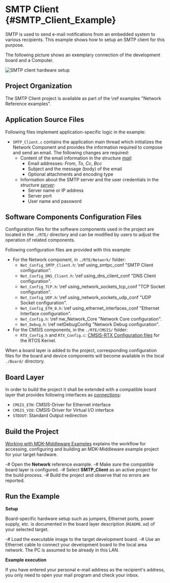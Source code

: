 # SMTP Client {#SMTP_Client_Example}

SMTP is used to send e-mail notifications from an embedded system to various recipients. This example shows how to setup an SMTP client for this purpose.

The following picture shows an exemplary connection of the development board and a Computer.

![SMTP client hardware setup](smtp_setup.png)

## Project Organization

The SMTP Client project is available as part of the \ref examples "Network Reference examples".

<h2>Application Source Files</h2>

Following files implement application-specific logic in the example:

 - `SMTP_Client.c` contains the application main thread which initializes the Network Component and provides the information required to compose and send an email. The following changes are required:
   - Content of the email information in the structure [*mail*](group__smtp__structs.html#structNET__SMTP__MAIL): 
     - Email addresses: *From*, *To*, *Cc*, *Bcc*
     - Subject and the message (body) of the email
     - Optional attachments and encoding type
   - Information about the SMTP server and the user credentials in the structure [*server*](group__smtp__structs.html#structNET__SMTP__MTA):
     - Server name or IP address
     - Server port
     - User name and password

<h2>Software Components Configuration Files</h2>

Configuration files for the software components used in the project are located in the `./RTE/` directory and can be modified by users to adjust the operation of related components.

Following configuration files are provided with this example:

 - For the Network component, in `./RTE/Network/` folder:
   - `Net_Config_SMTP_Client.h`: \ref using_smtpc_conf "SMTP Client configuration".
   - `Net_Config_DNS_Client.h`: \ref using_dns_client_conf "DNS Client configuration".
   - `Net_Config_TCP.h`: \ref using_network_sockets_tcp_conf "TCP Socket configuration".
   - `Net_Config_UDP.h`: \ref using_network_sockets_udp_conf "UDP Socket configuration".
   - `Net_Config_ETH_0.h`: \ref using_ethernet_interfaces_conf "Ethernet Interface configuration".
   - `Net_Config.h`: \ref nw_Network_Core "Network Core configuration".
   - `Net_Debug.h`: \ref netDebugConfig "Network Debug configuration".
 - For the CMSIS components, in the `./RTE/CMSIS/` folder:
   - `RTX_Config.h` and `RTX_Config.c`: [CMSIS-RTX Configuration files](https://arm-software.github.io/CMSIS-RTX/latest/config_rtx5.html) for the RTOS Kernel.

When a board layer is added to the project, corresponding configuration files for the board and device components will become available in the local `./Board/` directory.

<h2>Board Layer</h2>

In order to build the project it shall be extended with a compatible board layer that provides following interfaces as [connections](https://github.com/Open-CMSIS-Pack/cmsis-toolbox/blob/main/docs/ReferenceApplications.md#connections):
 - `CMSIS_ETH`: CMSIS-Driver for Ethernet interface
 - `CMSIS_VIO`: CMSIS-Driver for Virtual I/O interface
 - `STDOUT`: Standard Output redirection

## Build the Project

[Working with MDK-Middleware Examples](../General/working_with_examples.html) explains the workflow for accessing, configuring and building an MDK-Middleware example project for your target hardware.

 -# Open the **Network** reference example.
 -# Make sure the compatible board layer is configured.
 -# Select **SMTP_Client** as an active project for the build process.
 -# Build the project and observe that no errors are reported.

## Run the Example

**Setup**

Board-specific hardware setup such as jumpers, Ethernet ports, power supply, etc. is documented in the board layer description (`README.md`) of your selected target.

 -# Load the executable image to the target development board.
 -# Use an Ethernet cable to connect your development board to the local area network. The PC is assumed to be already in this LAN.

**Example execution**

If you have entered your personal e-mail address as the recipient's address, you only need to open your mail program and check your inbox.
